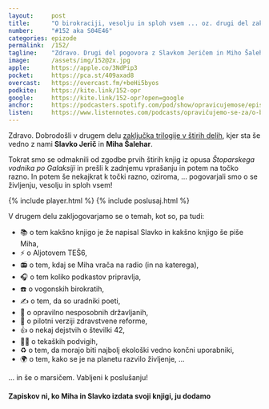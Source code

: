 ```yaml
---
layout: 	post
title:  	"O birokraciji, vesolju in sploh vsem ... oz. drugi del zaključka trilogije v štirih delih (2/2)"
number: 	"#152 aka S04E46"
categories:	epizode
permalink:	/152/
tagline: 	"Zdravo. Drugi del pogovora z Slavkom Jeričem in Miho Šaleharjem, kjer obdelamo teme od birokracije do vesolja, od radia do življenja."
image:		/assets/img/152@2x.jpg
apple:		https://apple.co/3NdPip3
pocket:		https://pca.st/409axad8
overcast:	https://overcast.fm/+beHi5byos
podkite:	https://kite.link/152-opr
google:		https://kite.link/152-opr?open=google
anchor:		https://podcasters.spotify.com/pod/show/opravicujemose/episodes/Zakljuek-trilogije-v-tirih-delih-e22fumr
listen:		https://www.listennotes.com/podcasts/opravičujemo-se-za/o-birokraciji-vesolju-in-CKrsBTwZoq7/embed/
---
```


Zdravo. Dobrodošli v drugem delu [zaključka trilogije v štirih delih](../151/), kjer sta še vedno z nami **Slavko Jerič** in **Miha Šalehar**.

Tokrat smo se odmaknili od zgodbe prvih štirih knjig iz opusa _Štoparskega vodnika po Galaksiji_ in prešli k zadnjemu vprašanju in potem na točko razno. In potem še nekajkrat k točki razno, oziroma, ... pogovarjali smo o se življenju, vesolju in sploh vsem!

{% include player.html %}
{% include poslusaj.html %}

<!--break-->

V drugem delu zakljogovarjamo se o temah, kot so, pa tudi:

- 📚 o tem kakšno knjigo je že napisal Slavko in kakšno knjigo še piše Miha, 
- ⚡️ o Aljotovem TEŠ6, 
- 📻 o tem, kdaj se Miha vrača na radio (in na katerega),
- 🎧 o tem koliko podkastov pripravlja, 
- ☎️ o vogonskih birokratih, 
- ✍️ o tem, da so uradniki poeti,
- 👥 o opravilno nesposobnih državljanih,
- 🏥 o pilotni verziji zdravstvene reforme,
- 👍 o nekaj dejstvih o številki 42,
- 🏃‍♂️ o tekaških podvigih,
- ♻️ o tem, da morajo biti najbolj ekološki vedno končni uporabniki,
- 🌍 o tem, kako se je na planetu razvilo življenje, ...

... in še o marsičem. Vabljeni k poslušanju!

#### Zapiskov ni, ko Miha in Slavko izdata svoji knjigi, ju dodamo